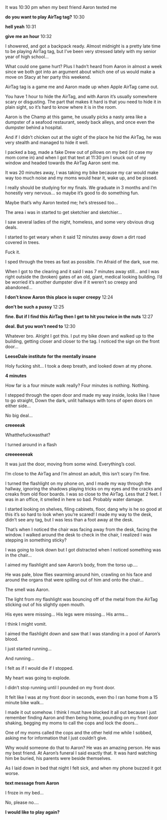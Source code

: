 

It was 10:30 pm when my best friend Aaron texted me

**do you want to play AirTag tag?** 10:30

**hell yeah** 10:31

**give me an hour** 10:32

I showered, and got a backpack ready. 
Almost midnight is a pretty late time to be playing AirTag tag, but I’ve been very stressed lately with my senior year of high school…

What could one game hurt?
Plus I hadn’t heard from Aaron in almost a week since we both got into an argument about which one of us would make a move on Stacy at her party this weekend. 

AirTag tag is a game me and Aaron made up when Apple AirTag came out.

You have 1 hour to hide the AirTag, and with Aaron it’s usually somewhere scary or disgusting. The part that makes it hard is that you need to hide it in plain sight, so it’s hard to know where it is in the room. 

Aaron is the Champ at this game, he usually picks a nasty area like a dumpster of a seafood restaurant, seedy back alleys, and once even the dumpster behind a hospital.

And if I didn’t chicken out at the sight of the place he hid the AirTag, he was very stealth and managed to hide it well. 

I packed a bag, made a fake Drew out of pillows on my bed (in case my mom come in) and when I got that text at 11:30 pm I snuck out of my window and headed towards the AirTag Aaron sent me. 

It was 20 minutes away, I was taking my bike because my car would make way too much noise and my moms would hear it, wake up, and be pissed. 

I really should be studying for my finals. We graduate in 3 months and I’m honestly very nervous… so maybe it’s good to do something fun. 

Maybe that’s why Aaron texted me; he’s stressed too…

The area i was in started to get sketchier and sketchier…

I saw several ladies of the night, homeless, and some very obvious drug deals.

I started to get weary when it said 12 minutes away down a dirt road covered in trees. 

Fuck it. 

I sped through the trees as fast as possible. 
I’m Afraid of the dark, sue me. 

When I got to the clearing and it said I was 7 minutes away still… and I was right  outside the (broken) gates of an old, giant, medical looking building. I’d be worried it’s another dumpster dive if it weren’t so creepy and abandoned…

**I don’t know Aaron this place is super creepy** 12:24

**don’t be such a pussy** 12:25

**fine. But if I find this AirTag then I get to hit you twice in the nuts** 12:27

**deal. But you won’t need to** 12:30

Whatever bro. Alright I got this. 
I put my bike down and walked up to the building, getting closer and closer to the tag.
I noticed the sign on the front door…

**LeeseDale institute for the mentally insane**

Holy fucking shit…
I took a deep breath, and looked down at my phone. 

**4 minutes**

How far is a four minute walk really?
Four minutes is nothing. 
Nothing. 

I stepped through the open door and made my way inside, looks like I have to go straight,
Down the dark, unlit hallways with tons of open doors on either side…

No big deal…

**creeeeak**

Whatthefuckwasthat?

I turned around in a flash

**creeeeeeeak**

It was just the door, moving from some wind. 
Everything’s cool. 

I’m close to the AirTag and I’m almost an adult, this isn’t scary I’m fine. 

I turned the flashlight on my phone on, and I made my way through the hallway, ignoring the shadows playing tricks on my eyes and the cracks and creaks from old floor boards. 
I was so close to the AirTag. 
Less that 2 feet. I was in an office, it smelled in here so bad. Probably water damage. 

I started looking on shelves, filing cabinets, floor, dang why is he so good at this it’s so hard to look when you’re scared!
I made my way to the desk, didn’t see any tag, but I was less than a foot away at the desk.

That’s when I noticed the chair was facing away from the desk, facing the window. 
I walked around the desk to check in the chair, I realized I was stepping in something sticky?

I was going to look down but I got distracted when I noticed something was in the chair…

I aimed my flashlight and saw Aaron’s body, from the torso up….

He was pale, blow flies swarming around him, crawling on his face and around the organs that were spilling out of him and onto the chair…

The smell was Aaron. 

The light from my flashlight was bouncing off of the metal from the AirTag sticking out of his slightly open mouth. 

His eyes were missing…
His legs were missing…
His arms…

I think I might vomit. 

I aimed the flashlight down and saw that I was standing in a pool of Aaron’s blood. 

I just started running…

And running…

I felt as if I would die if I stopped. 

My heart was going to explode. 

I didn’t stop running until I pounded on my front door. 

It felt like I was at my front door in seconds, even tho I ran home from a 15 minute bike walk…

I made it out somehow. 
I think I must have blocked it all out because I just remember finding Aaron and then being home, pounding on my front door shaking, begging my moms to call the cops and lock the doors…

One of my moms called the cops and the other held me while I sobbed, asking me for information that I just couldn’t give. 

Why would someone do that to Aaron?
He was an amazing person. 
He was my best friend. 
At Aaron’s funeral I said exactly that. 
It was hard watching him be buried, his parents were beside themselves. 

As I laid down in bed that night I felt sick, and when my phone buzzed it got worse. 

**text message from Aaron**

I froze in my bed…

No, please no….

**I would like to play again?**